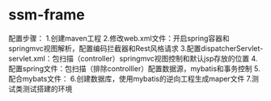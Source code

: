 # ssm-frame
配置步骤：
1.创建maven工程
2.修改web.xml文件：开启spring容器和springmvc视图解析，配置编码拦截器和Rest风格请求
3.配置dispatcherServlet-servlet.xml：包扫描（controller）springmvc视图控制和默认jsp存放的位置
4.配置spring文件：包扫描（排除controlller）配置数据源，mybatis和事务控制
5.配合mybats文件：
6.创建数据库，使用mybatis的逆向工程生成maper文件
7.测试类测试搭建的环境
